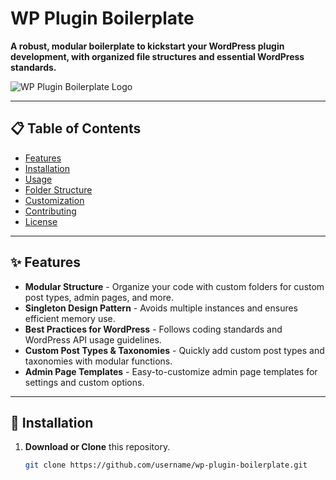 # WP Plugin Boilerplate

**A robust, modular boilerplate to kickstart your WordPress plugin development, with organized file structures and essential WordPress standards.**

![WP Plugin Boilerplate Logo](https://your-image-link-here.com/logo.png) <!-- Optional: Add a logo or banner image -->

---

## 📋 Table of Contents

- [Features](#features)
- [Installation](#installation)
- [Usage](#usage)
- [Folder Structure](#folder-structure)
- [Customization](#customization)
- [Contributing](#contributing)
- [License](#license)

---

## ✨ Features

- **Modular Structure** - Organize your code with custom folders for custom post types, admin pages, and more.
- **Singleton Design Pattern** - Avoids multiple instances and ensures efficient memory use.
- **Best Practices for WordPress** - Follows coding standards and WordPress API usage guidelines.
- **Custom Post Types & Taxonomies** - Quickly add custom post types and taxonomies with modular functions.
- **Admin Page Templates** - Easy-to-customize admin page templates for settings and custom options.

---

## 🚀 Installation

1. **Download or Clone** this repository.
   ```bash
   git clone https://github.com/username/wp-plugin-boilerplate.git
